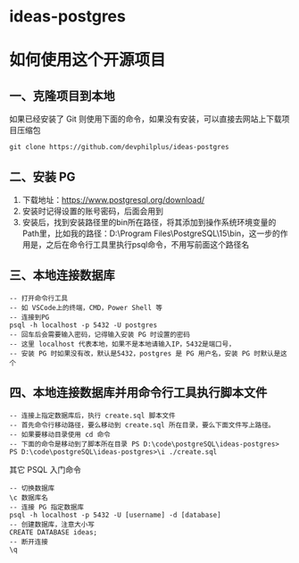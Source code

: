 # ideas-postgres

# 如何使用这个开源项目
## 一、克隆项目到本地
如果已经安装了 Git 则使用下面的命令，如果没有安装，可以直接去网站上下载项目压缩包
```
git clone https://github.com/devphilplus/ideas-postgres
```

## 二、安装 PG
1. 下载地址：https://www.postgresql.org/download/
2. 安装时记得设置的账号密码，后面会用到
3. 安装后，找到安装路径里的bin所在路径，将其添加到操作系统环境变量的Path里，比如我的路径：D:\Program Files\PostgreSQL\15\bin，这一步的作用是，之后在命令行工具里执行psql命令，不用写前面这个路径名

## 三、本地连接数据库
```
-- 打开命令行工具
-- 如 VSCode上的终端，CMD，Power Shell 等
-- 连接到PG
psql -h localhost -p 5432 -U postgres
-- 回车后会需要输入密码，记得输入安装 PG 时设置的密码
-- 这里 localhost 代表本地，如果不是本地请输入IP，5432是端口号，
-- 安装 PG 时如果没有改，默认是5432，postgres 是 PG 用户名，安装 PG 时默认是这个
```

## 四、本地连接数据库并用命令行工具执行脚本文件
```
-- 连接上指定数据库后，执行 create.sql 脚本文件
-- 首先命令行移动路径，要么移动到 create.sql 所在目录，要么下面文件写上路径。
-- 如果要移动目录使用 cd 命令
-- 下面的命令是移动到了脚本所在目录 PS D:\code\postgreSQL\ideas-postgres>
PS D:\code\postgreSQL\ideas-postgres>\i ./create.sql
```

其它 PSQL 入门命令
```
-- 切换数据库
\c 数据库名
-- 连接 PG 指定数据库
psql -h localhost -p 5432 -U [username] -d [database]
-- 创建数据库，注意大小写
CREATE DATABASE ideas;
-- 断开连接
\q
```
